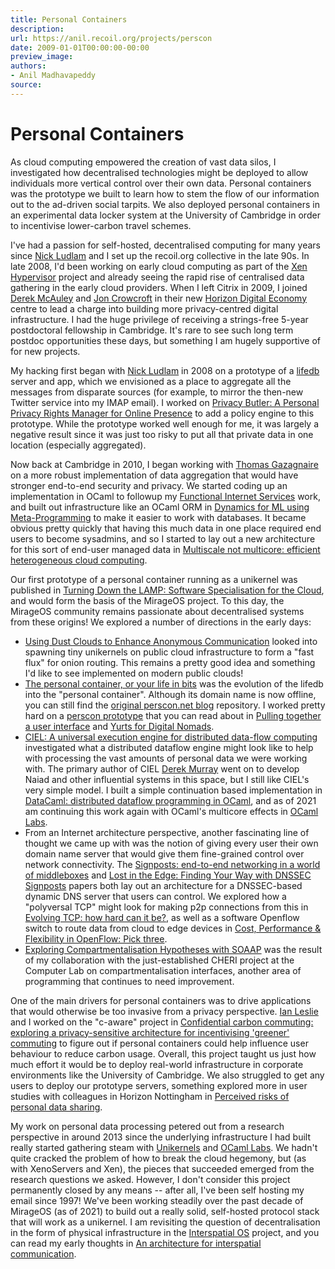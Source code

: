 ```yaml
---
title: Personal Containers
description:
url: https://anil.recoil.org/projects/perscon
date: 2009-01-01T00:00:00-00:00
preview_image:
authors:
- Anil Madhavapeddy
source:
---
```


<div>
  <h1>Personal Containers</h1>
  <p></p><p>As cloud computing empowered the creation of vast data silos, I investigated how decentralised technologies might be deployed to allow individuals more vertical control over their own data. Personal containers was the prototype we built to learn how to stem the flow of our information out to the ad-driven social tarpits. We also deployed personal containers in an experimental data locker system at the University of Cambridge in order to incentivise lower-carbon travel schemes.</p>
<p>I've had a passion for self-hosted, decentralised computing for many years
since <a href="https://nick.recoil.org" class="contact">Nick Ludlam</a> and I set up the recoil.org collective in the late 90s. In
late 2008, I'd been working on early cloud computing as part of the <a href="https://anil.recoil.org/projects/xen">Xen Hypervisor</a>
project and already seeing the rapid rise of centralised data gathering in
the early cloud providers.  When I left Citrix in 2009, I joined <a href="https://drdrmc.github.io/about/" class="contact">Derek McAuley</a> and
<a href="mailto:jon.crowcroft@cl.cam.ac.uk" class="contact">Jon Crowcroft</a> in their new <a href="https://www.horizon.ac.uk">Horizon Digital Economy</a>
centre to lead a charge into building more privacy-centred digital infrastructure.
I had the huge privilege of receiving a strings-free 5-year postdoctoral fellowship in
Cambridge. It's rare to see such long term postdoc opportunities these days, but
something I am hugely supportive of for new projects.</p>
<p>My hacking first began with <a href="https://nick.recoil.org" class="contact">Nick Ludlam</a> in 2008 on a prototype of a
<a href="https://github.com/avsm/lifedb-server">lifedb</a> server and app, which we
envisioned as a place to aggregate all the messages from disparate sources (for
example, to mirror the then-new Twitter service into my IMAP email).  I worked
on <a href="https://anil.recoil.org/papers/2010-smarte-privacybutler">Privacy Butler: A Personal Privacy Rights Manager for Online Presence</a> to add a policy engine to this prototype.
While the prototype worked well enough for me, it was largely a negative result
since it was just too risky to put all that private data in one location
(especially aggregated).</p>
<p>Now back at Cambridge in 2010, I began working with <a href="https://github.com/samoht" class="contact">Thomas Gazagnaire</a> on a more robust
implementation of data aggregation that would have stronger end-to-end security
and privacy. We started coding up an implementation in OCaml to followup
my <a href="https://anil.recoil.org/projects/melange">Functional Internet Services</a> work, and built out infrastructure like an OCaml ORM in
<a href="https://anil.recoil.org/papers/2010-dyntype-wgt">Dynamics for ML using Meta-Programming</a> to make it easier to work with databases.  It became
obvious pretty quickly that having this much data in one place required
end users to become sysadmins, and so I started to lay out a new architecture
for this sort of end-user managed data in <a href="https://anil.recoil.org/papers/2010-bcs-visions">Multiscale not multicore: efficient heterogeneous cloud computing</a>.</p>
<p>Our first prototype of a personal container running as a unikernel was published
in <a href="https://anil.recoil.org/papers/2010-hotcloud-lamp">Turning Down the LAMP: Software Specialisation for the Cloud</a>, and would form the basis of the MirageOS project. To this day, the MirageOS community remains passionate about decentralised systems from these origins! We explored a number of directions in the early days:</p>
<ul>
<li><a href="https://anil.recoil.org/papers/2010-iswp-dustclouds">Using Dust Clouds to Enhance Anonymous Communication</a> looked into spawning tiny unikernels on public cloud infrastructure to form a "fast flux" for onion routing. This remains a pretty good idea and something I'd like to see implemented on modern public clouds!</li>
<li><a href="https://anil.recoil.org/papers/de10-perscon">The personal container, or your life in bits</a> was the evolution of the lifedb into the "personal container". Although its domain name is now offline, you can still find the <a href="https://github.com/avsm/perscon.net">original perscon.net blog</a> repository.  I worked pretty hard on a <a href="https://github.com/avsm/perscon">perscon prototype</a> that you can read about in <a href="https://anil.recoil.org/notes/uiprototype">Pulling together a user interface</a> and <a href="https://anil.recoil.org/notes/yurts-for-digital-nomads">Yurts for Digital Nomads</a>.</li>
<li><a href="https://anil.recoil.org/papers/2011-nsdi-ciel">CIEL: A universal execution engine for distributed data-flow computing</a> investigated what a distributed dataflow engine might look like to help with processing the vast amounts of personal data we were working with.  The primary author of CIEL <a href="https://github.com/mrry" class="contact">Derek Murray</a> went on to develop Naiad and other influential systems in this space, but I still like CIEL's very simple model. I built a simple continuation based implementation in <a href="https://anil.recoil.org/notes/datacaml-with-ciel">DataCaml: distributed dataflow programming in OCaml</a>, and as of 2021 am continuing this work again with OCaml's multicore effects in <a href="https://anil.recoil.org/projects/ocamllabs">OCaml Labs</a>.</li>
<li>From an Internet architecture perspective, another fascinating line of thought we came up with was the notion of giving every user their own domain name server that would give them fine-grained control over network connectivity.  The <a href="https://anil.recoil.org/papers/2012-sigcomm-signposts">Signposts: end-to-end networking in a world of middleboxes</a> and <a href="https://anil.recoil.org/papers/2013-foci-signposts">Lost in the Edge: Finding Your Way with DNSSEC Signposts</a> papers both lay out an architecture for a DNSSEC-based dynamic DNS server that users can control.  We explored how a "polyversal TCP" might look for making p2p connections from this in <a href="https://anil.recoil.org/papers/2012-conext-pvtcp">Evolving TCP: how hard can it be?</a>, as well as a software Openflow switch to route data from cloud to edge devices in <a href="https://anil.recoil.org/papers/2012-iccsdn-mirageflow">Cost, Performance &amp; Flexibility in OpenFlow: Pick three</a>.</li>
<li><a href="https://anil.recoil.org/papers/2012-ahans-soapp">Exploring Compartmentalisation Hypotheses with SOAAP</a> was the result of my collaboration with the just-established CHERI project at the Computer Lab on compartmentalisation interfaces, another area of programming that continues to need improvement.</li>
</ul>
<p>One of the main drivers for personal containers was to drive applications that would otherwise be too invasive from a privacy perspective. <a href="https://anil.recoil.org/news.xml" class="contact">Ian Leslie</a> and I worked on the "c-aware" project in <a href="https://anil.recoil.org/papers/2012-mpm-caware">Confidential carbon commuting: exploring a privacy-sensitive architecture for incentivising 'greener' commuting</a> to figure out if personal containers could help influence user behaviour to reduce carbon usage.  Overall, this project taught us just how much effort it would be to deploy real-world infrastructure in corporate environments like the University of Cambridge.  We also struggled to get any users to deploy our prototype servers, something explored more in user studies with colleagues in Horizon Nottingham in <a href="https://anil.recoil.org/papers/de13-dataware">Perceived risks of personal data sharing</a>.</p>
<p>My work on personal data processing petered out from a research perspective in around 2013 since the underlying infrastructure I had built really started gathering steam with <a href="https://anil.recoil.org/projects/unikernels">Unikernels</a> and <a href="https://anil.recoil.org/projects/ocamllabs">OCaml Labs</a>.  We hadn't quite cracked the problem of how to break the cloud hegemony, but (as with XenoServers and Xen), the pieces that succeeded emerged from the research questions we asked.
However, I don't consider this project permanently closed by any means -- after all, I've been self hosting my email since 1997! We've been working steadily over the past decade of MirageOS (as of 2021) to build out a really solid, self-hosted protocol stack that will work as a unikernel. I am revisiting the question of decentralisation in the form of physical infrastructure in the <a href="https://anil.recoil.org/projects/osmose">Interspatial OS</a> project, and you can read my early thoughts in <a href="https://anil.recoil.org/papers/2018-hotpost-osmose">An architecture for interspatial communication</a>.</p>
<p></p>
</div>

